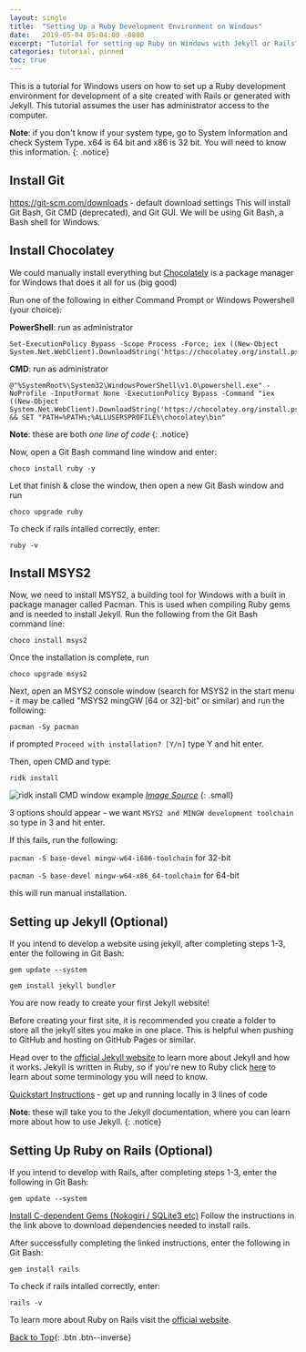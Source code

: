 ```yaml
---
layout: single
title:  "Setting Up a Ruby Development Environment on Windows"
date:   2019-05-04 05:04:00 -0800
excerpt: "Tutorial for setting up Ruby on Windows with Jekyll or Rails"
categories: tutorial, pinned
toc: true
---
```

This is a tutorial for Windows users on how to set up a Ruby development environment for development of a site created with Rails or generated with Jekyll. This tutorial assumes the user has administrator access to the computer.

**Note**: if you don't know if your system type, go to System Information and check System Type. x64 is 64 bit and x86 is 32 bit. You will need to know this information. 
{: .notice}

## Install Git
<https://git-scm.com/downloads> - default download settings
This will install Git Bash, Git CMD (deprecated), and Git GUI. We will be using Git Bash, a Bash shell for Windows.

## Install Chocolatey
We could manually install everything but [Chocolately](https://chocolatey.org/) is a package manager for Windows that does it all for us (big good)

Run one of the following in either Command Prompt or Windows Powershell (your choice):

**PowerShell**: run as administrator
~~~
Set-ExecutionPolicy Bypass -Scope Process -Force; iex ((New-Object System.Net.WebClient).DownloadString('https://chocolatey.org/install.ps1'))
~~~~

**CMD**: run as administrator
~~~
@"%SystemRoot%\System32\WindowsPowerShell\v1.0\powershell.exe" -NoProfile -InputFormat None -ExecutionPolicy Bypass -Command "iex ((New-Object System.Net.WebClient).DownloadString('https://chocolatey.org/install.ps1'))" && SET "PATH=%PATH%;%ALLUSERSPROFILE%\chocolatey\bin"
~~~~

**Note**: these are both *one line of code* 
{: .notice}

Now, open a Git Bash command line window and enter:

`choco install ruby -y`

Let that finish & close the window, then open a new Git Bash window and run

`choco upgrade ruby`

To check if rails intalled correctly, enter:

`ruby -v`

## Install MSYS2
Now, we need to install MSYS2, a building tool for Windows with a built in package manager called Pacman. This is used when compiling Ruby gems and is needed to install Jekyll. Run the following from the Git Bash command line:

`choco install msys2`

Once the installation is complete, run

`choco upgrade msys2`

Next, open an MSYS2 console window (search for MSYS2 in the start menu - it may be called "MSYS2 mingGW [64 or 32]-bit" or similar) and run the following: 

`pacman -Sy pacman`

if prompted `Proceed with installation? [Y/n]` type Y and hit enter.

Then, open CMD and type:

`ridk install`

![ridk install CMD window example](https://cdn-images-1.medium.com/max/1600/1*EeqEcdKi0e0EHvyYhdUzrA.png)
*[Image Source](https://cdn-images-1.medium.com/max/1600/1*EeqEcdKi0e0EHvyYhdUzrA.png)*
{: .small}

3 options should appear - we want `MSYS2 and MINGW development toolchain` so type in 3 and hit enter.

If this fails, run the following:

`pacman -S base-devel mingw-w64-i686-toolchain` for 32-bit

`pacman -S base-devel mingw-w64-x86_64-toolchain` for 64-bit

this will run manual installation.

## Setting up Jekyll (Optional)
If you intend to develop a website using jekyll, after completing steps 1-3, enter the following in Git Bash:

`gem update --system`

`gem install jekyll bundler`

You are now ready to create your first Jekyll website!

Before creating your first site, it is recommended you create a folder to store all the jekyll sites you make in one place. This is helpful when pushing to GitHub and hosting on GitHub Pages or similar. 

Head over to the [official Jekyll website](https://jekyllrb.com/) to learn more about Jekyll and how it works. 
Jekyll is written in Ruby, so if you're new to Ruby click [here](https://jekyllrb.com/docs/ruby-101/) to learn about some terminology you will need to know.

[Quickstart Instructions](https://jekyllrb.com/docs/) - get up and running locally in 3 lines of code

**Note**: these will take you to the Jekyll documentation, where you can learn more about how to use Jekyll. 
{: .notice}

## Setting Up Ruby on Rails (Optional)
If you intend to develop with Rails, after completing steps 1-3, enter the following in Git Bash:

`gem update --system`

[Install C-dependent Gems (Nokogiri / SQLite3 etc)](https://medium.com/ruby-on-rails-web-application-development/how-to-install-rubyonrails-on-windows-7-8-10-complete-tutorial-2017-fc95720ee059#4bc5)
Follow the instructions in the link above to download dependencies needed to install rails.

After successfully completing the linked instructions, enter the following in Git Bash:

`gem install rails`

To check if rails intalled correctly, enter:

`rails -v`

To learn more about Ruby on Rails visit the [official website](https://rubyonrails.org/).


[Back to Top](#){: .btn .btn--inverse}
